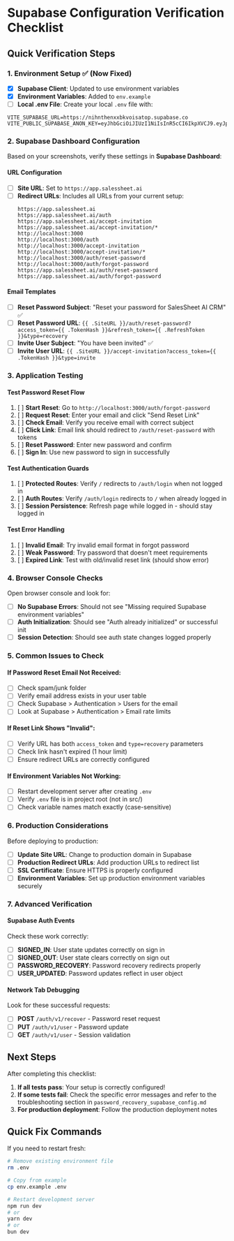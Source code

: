# Supabase Configuration Verification Checklist

## Quick Verification Steps

### 1. Environment Setup ✅ (Now Fixed)

- [x] **Supabase Client**: Updated to use environment variables
- [x] **Environment Variables**: Added to `env.example`
- [ ] **Local .env File**: Create your local `.env` file with:

```env
VITE_SUPABASE_URL=https://nihnthenxxbkvoisatop.supabase.co
VITE_PUBLIC_SUPABASE_ANON_KEY=eyJhbGciOiJIUzI1NiIsInR5cCI6IkpXVCJ9.eyJpc3MiOiJzdXBhYmFzZSIsInJlZiI6Im5paG50aGVueHhia3ZvaXNhdG9wIiwicm9sZSI6ImFub24iLCJpYXQiOjE3NDYxNjY2MDQsImV4cCI6MjA2MTc0MjYwNH0.wjkBOFFcmPbwdTDJVbZzcOWhFYwfuFjRBhg00sWoYxk
```

### 2. Supabase Dashboard Configuration

Based on your screenshots, verify these settings in **Supabase Dashboard**:

#### URL Configuration
- [ ] **Site URL**: Set to `https://app.salessheet.ai`
- [ ] **Redirect URLs**: Includes all URLs from your current setup:
  ```
  https://app.salessheet.ai
  https://app.salessheet.ai/auth
  https://app.salessheet.ai/accept-invitation
  https://app.salessheet.ai/accept-invitation/*
  http://localhost:3000
  http://localhost:3000/auth
  http://localhost:3000/accept-invitation
  http://localhost:3000/accept-invitation/*
  http://localhost:3000/auth/reset-password
  http://localhost:3000/auth/forgot-password
  https://app.salessheet.ai/auth/reset-password
  https://app.salessheet.ai/auth/forgot-password
  ```

#### Email Templates
- [ ] **Reset Password Subject**: "Reset your password for SalesSheet AI CRM" ✅
- [ ] **Reset Password URL**: `{{ .SiteURL }}/auth/reset-password?access_token={{ .TokenHash }}&refresh_token={{ .RefreshToken }}&type=recovery`
- [ ] **Invite User Subject**: "You have been invited" ✅
- [ ] **Invite User URL**: `{{ .SiteURL }}/accept-invitation?access_token={{ .TokenHash }}&type=invite`

### 3. Application Testing

#### Test Password Reset Flow
1. [ ] **Start Reset**: Go to `http://localhost:3000/auth/forgot-password`
2. [ ] **Request Reset**: Enter your email and click "Send Reset Link"
3. [ ] **Check Email**: Verify you receive email with correct subject
4. [ ] **Click Link**: Email link should redirect to `/auth/reset-password` with tokens
5. [ ] **Reset Password**: Enter new password and confirm
6. [ ] **Sign In**: Use new password to sign in successfully

#### Test Authentication Guards
1. [ ] **Protected Routes**: Verify `/` redirects to `/auth/login` when not logged in
2. [ ] **Auth Routes**: Verify `/auth/login` redirects to `/` when already logged in
3. [ ] **Session Persistence**: Refresh page while logged in - should stay logged in

#### Test Error Handling
1. [ ] **Invalid Email**: Try invalid email format in forgot password
2. [ ] **Weak Password**: Try password that doesn't meet requirements
3. [ ] **Expired Link**: Test with old/invalid reset link (should show error)

### 4. Browser Console Checks

Open browser console and look for:
- [ ] **No Supabase Errors**: Should not see "Missing required Supabase environment variables"
- [ ] **Auth Initialization**: Should see "Auth already initialized" or successful init
- [ ] **Session Detection**: Should see auth state changes logged properly

### 5. Common Issues to Check

#### If Password Reset Email Not Received:
- [ ] Check spam/junk folder
- [ ] Verify email address exists in your user table
- [ ] Check Supabase > Authentication > Users for the email
- [ ] Look at Supabase > Authentication > Email rate limits

#### If Reset Link Shows "Invalid":
- [ ] Verify URL has both `access_token` and `type=recovery` parameters
- [ ] Check link hasn't expired (1 hour limit)
- [ ] Ensure redirect URLs are correctly configured

#### If Environment Variables Not Working:
- [ ] Restart development server after creating `.env`
- [ ] Verify `.env` file is in project root (not in src/)
- [ ] Check variable names match exactly (case-sensitive)

### 6. Production Considerations

Before deploying to production:
- [ ] **Update Site URL**: Change to production domain in Supabase
- [ ] **Production Redirect URLs**: Add production URLs to redirect list
- [ ] **SSL Certificate**: Ensure HTTPS is properly configured
- [ ] **Environment Variables**: Set up production environment variables securely

### 7. Advanced Verification

#### Supabase Auth Events
Check these work correctly:
- [ ] **SIGNED_IN**: User state updates correctly on sign in
- [ ] **SIGNED_OUT**: User state clears correctly on sign out
- [ ] **PASSWORD_RECOVERY**: Password recovery redirects properly
- [ ] **USER_UPDATED**: Password updates reflect in user object

#### Network Tab Debugging
Look for these successful requests:
- [ ] **POST** `/auth/v1/recover` - Password reset request
- [ ] **PUT** `/auth/v1/user` - Password update
- [ ] **GET** `/auth/v1/user` - Session validation

## Next Steps

After completing this checklist:

1. **If all tests pass**: Your setup is correctly configured!
2. **If some tests fail**: Check the specific error messages and refer to the troubleshooting section in `password_recovery_supabase_config.md`
3. **For production deployment**: Follow the production deployment notes

## Quick Fix Commands

If you need to restart fresh:

```bash
# Remove existing environment file
rm .env

# Copy from example
cp env.example .env

# Restart development server
npm run dev
# or
yarn dev
# or
bun dev
``` 